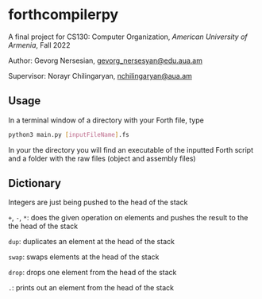 # forthcompilerpy

A final project for CS130: Computer Organization, *American University of Armenia*, Fall 2022

Author: Gevorg Nersesian, gevorg_nersesyan@edu.aua.am    

Supervisor: Norayr Chilingaryan, nchilingaryan@aua.am



## Usage

In a terminal window of a directory with your Forth file, type
```bash
python3 main.py [inputFileName].fs
``` 

In your the directory you will find an executable of the inputted Forth script and a folder with the raw files (object and assembly files)


## Dictionary

Integers are just being pushed to the head of the stack

```+```, ```-```, ```*```: does the given operation on elements and pushes the result to the the head of the stack

```dup```: duplicates an element at the head of the stack

```swap```: swaps elements at the head of the stack

```drop```: drops one element from the head of the stack

```.```: prints out an element from the head of the stack
